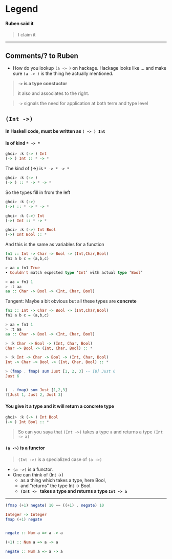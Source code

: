 # Legend

#### Ruben said it

> I claim it


---

## Comments/? to Ruben
- How do you lookup `(a -> )` on hackage. Hackage looks like ... and make sure `(a -> )` is the thing he actually mentioned.


> **`->` is a type constuctor**
> 
> it also and associates to the right.

> `->` signals the need for application at both term and type level


## `(Int ->)`

#### In Haskell code, must be written as `( -> ) Int`

#### Is of kind `* -> *`
```haskell
ghci> :k (-> ) Int
(-> ) Int :: * -> *
```

The kind of (->) is `* -> * -> *`
```haskell
ghci> :k (-> )
(-> ) :: * -> * -> *
```

So the types fill in from the left
```haskell
ghci> :k (->)
(->) :: * -> * -> *

ghci> :k (->) Int
(->) Int :: * -> *

ghci> :k (->) Int Bool
(->) Int Bool :: *

```

And this is the same as variables for a function
```haskell
fn1 :: Int -> Char -> Bool -> (Int,Char,Bool)
fn1 a b c = (a,b,c)

> aa = fn1 True
• Couldn't match expected type ‘Int’ with actual type ‘Bool’

> aa = fn1 1
> :t aa
aa :: Char -> Bool -> (Int, Char, Bool)
```


Tangent: Maybe a bit obvious but all these types are **concrete**
```haskell
fn1 :: Int -> Char -> Bool -> (Int,Char,Bool)
fn1 a b c = (a,b,c)

> aa = fn1 1
> :t aa
aa :: Char -> Bool -> (Int, Char, Bool)

> :k Char -> Bool -> (Int, Char, Bool)
Char -> Bool -> (Int, Char, Bool) :: *

> :k Int -> Char -> Bool -> (Int, Char, Bool)
Int -> Char -> Bool -> (Int, Char, Bool) :: *
```



```haskell
> (fmap . fmap) sum Just [1, 2, 3] -- [B] Just 6
Just 6


(_ . fmap) sum Just [1,2,3]
?[Just 1, Just 2, Just 3]


```

#### You give it a type and it will return a concrete type

```haskell
ghci> :k (-> ) Int Bool
(-> ) Int Bool :: *
```

> So can you saya that `(Int ->)` takes a type `a` and returns a type `(Int -> a)`

#### `(a ->)` is a functor

> `(Int ->)` is a specialized case of `(a ->)`



- `(a ->)` is a functor.
- One can think of (Int ->) 
	- as a thing which takes a type, here Bool, 
	-  and “returns” the type Int -> Bool.
	- **`(Int -> ` takes a type and returns a type `Int -> a`**


---

```haskell
(fmap (+1) negate) 10 == ((+1) . negate) 10

Integer -> Integer
fmap (+1) negate


negate :: Num a => a -> a
```

```haskell
(+1) :: Num a => a -> a

negate :: Num a => a -> a
```
